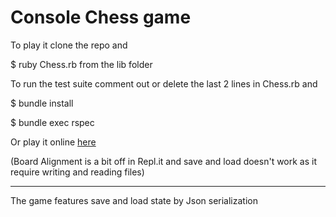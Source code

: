 # Console Chess game

To play it clone the repo and 

$ ruby Chess.rb from the lib folder

To run the test suite comment out or delete the last 2 lines in Chess.rb and

$ bundle install

$ bundle exec rspec

Or play it online [here](https://repl.it/repls/FirmExperiencedConversion) 

(Board Alignment is a bit off in Repl.it and save and load doesn't work as it require writing and reading files)

----------------------------------------------------------------------------

The game features save and load state by Json serialization
